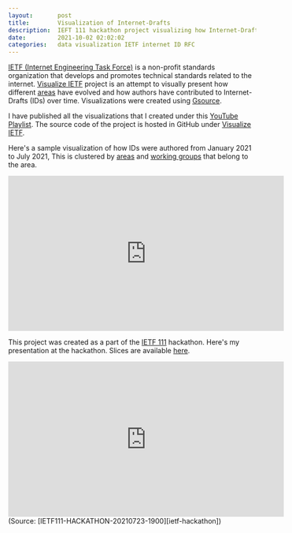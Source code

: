 ```yaml
---
layout:       post
title:        Visualization of Internet-Drafts
description:  IEFT 111 hackathon project visualizing how Internet-Drafts and RFCs get developed.
date:         2021-10-02 02:02:02
categories:   data visualization IETF internet ID RFC
---
```


[IETF (Internet Engineering Task Force)][ietf] is a non-profit standards
organization that develops and promotes technical standards related to the
internet.
[Visualize IETF][visualize-ietf] project is an attempt to visually present
how different [areas][ietf-areas] have evolved and how authors have
contributed to Internet-Drafts (IDs) over time.
Visualizations were created using [Gsource][gsource].

I have published all the visualizations that I created under this [YouTube
Playlist][playlist].
The source code of the project is hosted in GitHub under
[Visualize IETF][visualize-ietf].

Here's a sample visualization of how IDs were authored from January 2021 to
July 2021, This is clustered by [areas][ietf-areas] and [working groups][ietf-wg]
that belong to the area.

<iframe width="560" height="315" src="https://www.youtube-nocookie.com/embed/3pmf486WPaQ" title="YouTube video player" frameborder="0" allow="accelerometer; autoplay; clipboard-write; encrypted-media; gyroscope; picture-in-picture" allowfullscreen></iframe>

This project was created as a part of the [IETF 111][ietf-111] hackathon.
Here's my presentation at the hackathon.
Slices are available [here][slides].

<iframe width="560" height="315" src="https://www.youtube-nocookie.com/embed/fspjk0SHvBc?start=3097&&end=3407" title="YouTube video player" frameborder="0" allow="accelerometer; autoplay; clipboard-write; encrypted-media; gyroscope; picture-in-picture" allowfullscreen></iframe>
(Source: [IETF111-HACKATHON-20210723-1900][ietf-hackathon])


[ietf]:           https://ietf.org/
[ietf-111]:       https://datatracker.ietf.org/meeting/111/proceedings
[ietf-areas]:     https://datatracker.ietf.org/area/
[ietf-hackathon]: https://youtu.be/fspjk0SHvBc
[ietf-wg]:        https://datatracker.ietf.org/wg/
[gsource]:        https://gource.io/
[playlist]:       https://www.youtube.com/playlist?list=PLuakzjxkt1oAjiOhkq66IWgspqnp_ZdfN
[slides]:         https://ietf-hackathon.github.io/ietf111-project-presentations/hackathon-presentation-id-visualizations.html#1
[visualize-ietf]: https://github.com/kesara/visualize-ietf/
